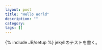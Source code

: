 ```yaml
---
layout: post
title: "Hello World"
description: ""
category: 
tags: []
---
```

{% include JB/setup %}
jekyllのテストを書く。